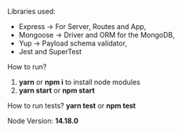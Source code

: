 Libraries used:

- Express -> For Server, Routes and App,
- Mongoose -> Driver and ORM for the MongoDB,
- Yup -> Payload schema validator,
- Jest and SuperTest

How to run?

1. **yarn** or **npm i** to install node modules
2. **yarn start** or **npm start**

How to run tests?
**yarn test** or **npm test**

Node Version: **14.18.0**
